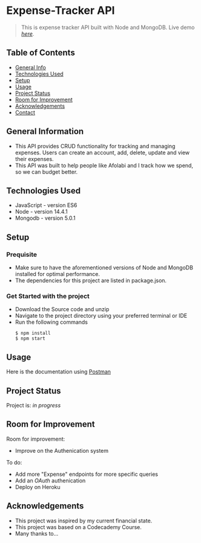 # Expense-Tracker API
> This is expense tracker API built with Node and MongoDB.
> Live demo [_here_](https://www.example.com). <!-- If you have the project hosted somewhere, include the link here. -->

## Table of Contents
* [General Info](#general-information)
* [Technologies Used](#technologies-used)
* [Setup](#setup)
* [Usage](#usage)
* [Project Status](#project-status)
* [Room for Improvement](#room-for-improvement)
* [Acknowledgements](#acknowledgements)
* [Contact](#contact)
<!-- * [License](#license) -->


## General Information
- This API provides CRUD functionality for tracking and managing expenses. Users can create an account, add, delete, update and view their expenses.
- This API was built to help people like Afolabi and I track how we spend, so we can budget better.


## Technologies Used
- JavaScript - version ES6
- Node - version 14.4.1
- Mongodb - version 5.0.1

## Setup
### Prequisite
 - Make sure to have the aforementioned versions of Node and MongoDB installed for optimal performance.
 - The dependencies for this project are listed in package.json.

### Get Started with the project
- Download the Source code and unzip
- Navigate to the project directory using your preferred terminal or IDE
- Run the following commands
    ```
    $ npm install
    $ npm start
    ```

## Usage
Here is the documentation using [Postman](https://documenter.getpostman.com/view/20050695/UVsMtk1u)

## Project Status
Project is: _in progress_ 


## Room for Improvement
Room for improvement:
- Improve on the Authenication system

To do:
- Add more "Expense" endpoints for more specific queries
- Add an *OAuth* authenication
- Deploy on Heroku


## Acknowledgements
- This project was inspired by my current financial state.
- This project was based on a Codecademy Course.
- Many thanks to...

